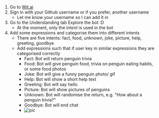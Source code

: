 1. Go to [Wit.ai](https://wit.ai/)
2. Sign in with your Github username or if you prefer, another username 
    * Let me know your username so I can add it in 
3. Go to the Understanding tab 
   Explore the bot :D 
    * At the moment, only the *intent* is used in the bot 
4. Add some expressions and categorise them into different intents
    * There are five intents: fact, food, unknown, joke, picture, help, greeting, goodbye
    * Add expressions such that if user key in similar expressions they are categorised correctly
        * Fact: Bot will return penguin trivia 
        * Food: Bot will give penguin food, trivia on penguin eating habits, or some food photos
        * Joke: Bot will give a funny penguin photo/ gif
        * Help: Bot will show a short help text
        * Greeting: Bot will say hello 
        * Picture: Bot will show pictures of penguins
        * Unknown: Bot will randomise the return, e.g. "How about a penguin trivia?"
        * Goodbye: Bot will end chat 
        * ![pic](witai.png)
